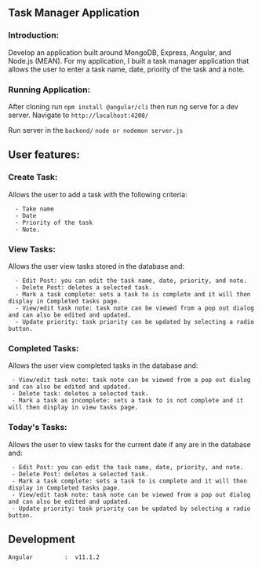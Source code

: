 ##  Task Manager Application

### Introduction:
Develop an application built around MongoDB, Express, Angular, and Node.js (MEAN). For my application, I built a task 
manager application that allows the user to enter a task name, date, priority of the task and a note.

###  Running Application:
After cloning run `npm install @angular/cli` then run ng serve for a dev server. Navigate to `http://localhost:4200/`

Run server in the `backend/` `node or nodemon server.js`

## User features:
### Create Task:

Allows the user to add a task with the following criteria:

      - Take name 
      - Date 
      - Priority of the task
      - Note.

### View Tasks:

Allows the user view tasks stored in the database and:

      - Edit Post: you can edit the task name, date, priority, and note.
      - Delete Post: deletes a selected task.
      - Mark a task complete: sets a task to is complete and it will then display in Completed tasks page.
      - View/edit task note: task note can be viewed from a pop out dialog and can also be edited and updated. 
      - Update priority: task priority can be updated by selecting a radio button.

### Completed Tasks:

Allows the user view completed tasks in the database and:

     - View/edit task note: task note can be viewed from a pop out dialog and can also be edited and updated.
     - Delete task: deletes a selected task.
     - Mark a task as incomplete: sets a task to is not complete and it will then display in view tasks page.

### Today's Tasks:

Allows the user to view tasks for the current date if any are in the database and:

     - Edit Post: you can edit the task name, date, priority, and note.
     - Delete Post: deletes a selected task.
     - Mark a task complete: sets a task to is complete and it will then display in Completed tasks page.
     - View/edit task note: task note can be viewed from a pop out dialog and can also be edited and updated. 
     - Update priority: task priority can be updated by selecting a radio button.
##  Development
    Angular         :  v11.1.2



